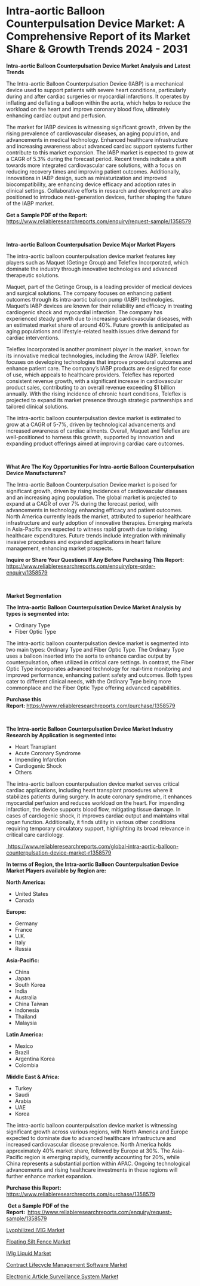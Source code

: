<p><h1>Intra-aortic Balloon Counterpulsation Device Market: A Comprehensive Report of its Market Share & Growth Trends 2024 - 2031</h1></p><p><strong>Intra-aortic Balloon Counterpulsation Device Market Analysis and Latest Trends</strong></p>
<p><p>The Intra-aortic Balloon Counterpulsation Device (IABP) is a mechanical device used to support patients with severe heart conditions, particularly during and after cardiac surgeries or myocardial infarctions. It operates by inflating and deflating a balloon within the aorta, which helps to reduce the workload on the heart and improve coronary blood flow, ultimately enhancing cardiac output and perfusion.</p><p>The market for IABP devices is witnessing significant growth, driven by the rising prevalence of cardiovascular diseases, an aging population, and advancements in medical technology. Enhanced healthcare infrastructure and increasing awareness about advanced cardiac support systems further contribute to this market expansion. The IABP market is expected to grow at a CAGR of 5.3% during the forecast period. Recent trends indicate a shift towards more integrated cardiovascular care solutions, with a focus on reducing recovery times and improving patient outcomes. Additionally, innovations in IABP design, such as miniaturization and improved biocompatibility, are enhancing device efficacy and adoption rates in clinical settings. Collaborative efforts in research and development are also positioned to introduce next-generation devices, further shaping the future of the IABP market.</p></p>
<p><strong>Get a Sample PDF of the Report:&nbsp;</strong> <a href="https://www.reliableresearchreports.com/enquiry/request-sample/1358579?utm_campaign=13&utm_medium=2&utm_source=Github&utm_content=ia&utm_term=05122024&utm_id=intra-aortic-balloon-counterpulsation-device">https://www.reliableresearchreports.com/enquiry/request-sample/1358579</a></p>
<p>&nbsp;</p>
<p><strong>Intra-aortic Balloon Counterpulsation Device Major Market Players</strong></p>
<p><p>The intra-aortic balloon counterpulsation device market features key players such as Maquet (Getinge Group) and Teleflex Incorporated, which dominate the industry through innovative technologies and advanced therapeutic solutions.</p><p>Maquet, part of the Getinge Group, is a leading provider of medical devices and surgical solutions. The company focuses on enhancing patient outcomes through its intra-aortic balloon pump (IABP) technologies. Maquet’s IABP devices are known for their reliability and efficacy in treating cardiogenic shock and myocardial infarction. The company has experienced steady growth due to increasing cardiovascular diseases, with an estimated market share of around 40%. Future growth is anticipated as aging populations and lifestyle-related health issues drive demand for cardiac interventions.</p><p>Teleflex Incorporated is another prominent player in the market, known for its innovative medical technologies, including the Arrow IABP. Teleflex focuses on developing technologies that improve procedural outcomes and enhance patient care. The company’s IABP products are designed for ease of use, which appeals to healthcare providers. Teleflex has reported consistent revenue growth, with a significant increase in cardiovascular product sales, contributing to an overall revenue exceeding $1 billion annually. With the rising incidence of chronic heart conditions, Teleflex is projected to expand its market presence through strategic partnerships and tailored clinical solutions.</p><p>The intra-aortic balloon counterpulsation device market is estimated to grow at a CAGR of 5-7%, driven by technological advancements and increased awareness of cardiac ailments. Overall, Maquet and Teleflex are well-positioned to harness this growth, supported by innovation and expanding product offerings aimed at improving cardiac care outcomes.</p></p>
<p>&nbsp;</p>
<p><strong>What Are The Key Opportunities For Intra-aortic Balloon Counterpulsation Device Manufacturers?</strong></p>
<p><p>The Intra-aortic Balloon Counterpulsation Device market is poised for significant growth, driven by rising incidences of cardiovascular diseases and an increasing aging population. The global market is projected to expand at a CAGR of over 7% during the forecast period, with advancements in technology enhancing efficacy and patient outcomes. North America currently leads the market, attributed to superior healthcare infrastructure and early adoption of innovative therapies. Emerging markets in Asia-Pacific are expected to witness rapid growth due to rising healthcare expenditures. Future trends include integration with minimally invasive procedures and expanded applications in heart failure management, enhancing market prospects.</p></p>
<p><strong>Inquire or Share Your Questions If Any Before Purchasing This Report:</strong> <a href="https://www.reliableresearchreports.com/enquiry/pre-order-enquiry/1358579?utm_campaign=13&utm_medium=2&utm_source=Github&utm_content=ia&utm_term=05122024&utm_id=intra-aortic-balloon-counterpulsation-device">https://www.reliableresearchreports.com/enquiry/pre-order-enquiry/1358579</a></p>
<p>&nbsp;</p>
<p><strong>Market Segmentation</strong></p>
<p><strong>The Intra-aortic Balloon Counterpulsation Device Market Analysis by types is segmented into:</strong></p>
<p><ul><li>Ordinary Type</li><li>Fiber Optic Type</li></ul></p>
<p><p>The intra-aortic balloon counterpulsation device market is segmented into two main types: Ordinary Type and Fiber Optic Type. The Ordinary Type uses a balloon inserted into the aorta to enhance cardiac output by counterpulsation, often utilized in critical care settings. In contrast, the Fiber Optic Type incorporates advanced technology for real-time monitoring and improved performance, enhancing patient safety and outcomes. Both types cater to different clinical needs, with the Ordinary Type being more commonplace and the Fiber Optic Type offering advanced capabilities.</p></p>
<p><strong>Purchase this Report:&nbsp;</strong><a href="https://www.reliableresearchreports.com/purchase/1358579?utm_campaign=13&utm_medium=2&utm_source=Github&utm_content=ia&utm_term=05122024&utm_id=intra-aortic-balloon-counterpulsation-device">https://www.reliableresearchreports.com/purchase/1358579</a></p>
<p>&nbsp;</p>
<p><strong>The Intra-aortic Balloon Counterpulsation Device Market Industry Research by Application is segmented into:</strong></p>
<p><ul><li>Heart Transplant</li><li>Acute Coronary Syndrome</li><li>Impending Infarction</li><li>Cardiogenic Shock</li><li>Others</li></ul></p>
<p><p>The intra-aortic balloon counterpulsation device market serves critical cardiac applications, including heart transplant procedures where it stabilizes patients during surgery. In acute coronary syndrome, it enhances myocardial perfusion and reduces workload on the heart. For impending infarction, the device supports blood flow, mitigating tissue damage. In cases of cardiogenic shock, it improves cardiac output and maintains vital organ function. Additionally, it finds utility in various other conditions requiring temporary circulatory support, highlighting its broad relevance in critical care cardiology.</p></p>
<p><a href="https://www.reliableresearchreports.com/global-intra-aortic-balloon-counterpulsation-device-market-r1358579?utm_campaign=13&utm_medium=2&utm_source=Github&utm_content=ia&utm_term=05122024&utm_id=intra-aortic-balloon-counterpulsation-device">&nbsp;https://www.reliableresearchreports.com/global-intra-aortic-balloon-counterpulsation-device-market-r1358579</a></p>
<p><strong>In terms of Region, the Intra-aortic Balloon Counterpulsation Device Market Players available by Region are:</strong></p>
<p>
    <p> <strong> North America: </strong>
        <ul>
            <li>United States</li>
            <li>Canada</li>
        </ul>
        </p> 
    <p> <strong> Europe: </strong>
        <ul>
            <li>Germany</li>
            <li>France</li>
            <li>U.K.</li>
            <li>Italy</li>
            <li>Russia</li>
        </ul>
        </p> 
    <p> <strong> Asia-Pacific: </strong>
        <ul>
            <li>China</li>
            <li>Japan</li>
            <li>South Korea</li>
            <li>India</li>
            <li>Australia</li>
            <li>China Taiwan</li>
            <li>Indonesia</li>
            <li>Thailand</li>
            <li>Malaysia</li>
        </ul>
        </p> 
    <p> <strong> Latin America: </strong>
        <ul>
            <li>Mexico</li>
            <li>Brazil</li>
            <li>Argentina Korea</li>
            <li>Colombia</li>
        </ul>
        </p> 
    <p> <strong> Middle East & Africa: </strong>
        <ul>
            <li>Turkey</li>
            <li>Saudi</li>
            <li>Arabia</li>
            <li>UAE</li>
            <li>Korea</li>
        </ul>
    </p>
    </p>
<p><p>The intra-aortic balloon counterpulsation device market is witnessing significant growth across various regions, with North America and Europe expected to dominate due to advanced healthcare infrastructure and increased cardiovascular disease prevalence. North America holds approximately 40% market share, followed by Europe at 30%. The Asia-Pacific region is emerging rapidly, currently accounting for 20%, while China represents a substantial portion within APAC. Ongoing technological advancements and rising healthcare investments in these regions will further enhance market expansion.</p></p>
<p><strong>Purchase this Report: </strong><a href="https://www.reliableresearchreports.com/purchase/1358579?utm_campaign=13&utm_medium=2&utm_source=Github&utm_content=ia&utm_term=05122024&utm_id=intra-aortic-balloon-counterpulsation-device">https://www.reliableresearchreports.com/purchase/1358579</a></p>
<p>&nbsp;<strong>Get a Sample PDF of the Report:&nbsp;&nbsp;</strong><a href="https://www.reliableresearchreports.com/enquiry/request-sample/1358579?utm_campaign=13&utm_medium=2&utm_source=Github&utm_content=ia&utm_term=05122024&utm_id=intra-aortic-balloon-counterpulsation-device">https://www.reliableresearchreports.com/enquiry/request-sample/1358579</a></p>
<p><strong></strong></p>
<p><p><a href="https://github.com/Chiragrp22/Market-Research-Report-List-6/blob/main/lyophilized-ivig-market.md?utm_campaign=13&utm_medium=2&utm_source=Github&utm_content=ia&utm_term=05122024&utm_id=intra-aortic-balloon-counterpulsation-device">Lyophilized IVIG Market</a></p><p><a href="https://issuu.com/reportprime-2/docs/floating-silt-fence-market-size-2030.pptx?utm_campaign=13&utm_medium=2&utm_source=Github&utm_content=ia&utm_term=05122024&utm_id=intra-aortic-balloon-counterpulsation-device">Floating Silt Fence Market</a></p><p><a href="https://github.com/MarciaRunte/Market-Research-Report-List-1/blob/main/ivig-liquid-market.md?utm_campaign=13&utm_medium=2&utm_source=Github&utm_content=ia&utm_term=05122024&utm_id=intra-aortic-balloon-counterpulsation-device">IVIg Liquid Market</a></p><p><a href="https://www.linkedin.com/pulse/contract-lifecycle-management-software-market-projected-cagr-nokec?utm_campaign=13&utm_medium=2&utm_source=Github&utm_content=ia&utm_term=05122024&utm_id=intra-aortic-balloon-counterpulsation-device">Contract Lifecycle Management Software Market</a></p><p><a href="https://www.linkedin.com/pulse/global-electronic-article-surveillance-system-market-size-share-4pioe?utm_campaign=13&utm_medium=2&utm_source=Github&utm_content=ia&utm_term=05122024&utm_id=intra-aortic-balloon-counterpulsation-device">Electronic Article Surveillance System Market</a></p></p>